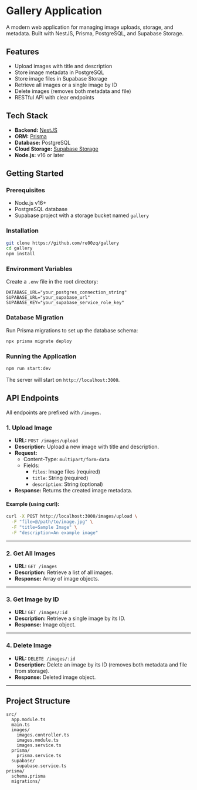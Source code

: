 # Gallery Application

A modern web application for managing image uploads, storage, and metadata. Built with NestJS, Prisma, PostgreSQL, and Supabase Storage.

## Features

- Upload images with title and description
- Store image metadata in PostgreSQL
- Store image files in Supabase Storage
- Retrieve all images or a single image by ID
- Delete images (removes both metadata and file)
- RESTful API with clear endpoints

## Tech Stack

- **Backend:** [NestJS](https://nestjs.com/)
- **ORM:** [Prisma](https://www.prisma.io/)
- **Database:** PostgreSQL
- **Cloud Storage:** [Supabase Storage](https://supabase.com/storage)
- **Node.js:** v16 or later

## Getting Started

### Prerequisites

- Node.js v16+
- PostgreSQL database
- Supabase project with a storage bucket named `gallery`

### Installation

```sh
git clone https://github.com/re00zq/gallery
cd gallery
npm install
```

### Environment Variables

Create a `.env` file in the root directory:

```
DATABASE_URL="your_postgres_connection_string"
SUPABASE_URL="your_supabase_url"
SUPABASE_KEY="your_supabase_service_role_key"
```

### Database Migration

Run Prisma migrations to set up the database schema:

```sh
npx prisma migrate deploy
```

### Running the Application

```sh
npm run start:dev
```

The server will start on `http://localhost:3000`.

## API Endpoints

All endpoints are prefixed with `/images`.

### 1. Upload Image

- **URL:** `POST /images/upload`
- **Description:** Upload a new image with title and description.
- **Request:**
  - Content-Type: `multipart/form-data`
  - Fields:
    - `files`: Image files (required)
    - `title`: String (required)
    - `description`: String (optional)
- **Response:** Returns the created image metadata.

#### Example (using curl):

```sh
curl -X POST http://localhost:3000/images/upload \
  -F "file=@/path/to/image.jpg" \
  -F "title=Sample Image" \
  -F "description=An example image"
```

---

### 2. Get All Images

- **URL:** `GET /images`
- **Description:** Retrieve a list of all images.
- **Response:** Array of image objects.

---

### 3. Get Image by ID

- **URL:** `GET /images/:id`
- **Description:** Retrieve a single image by its ID.
- **Response:** Image object.

---

### 4. Delete Image

- **URL:** `DELETE /images/:id`
- **Description:** Delete an image by its ID (removes both metadata and file from storage).
- **Response:** Deleted image object.

---

## Project Structure

```
src/
  app.module.ts
  main.ts
  images/
    images.controller.ts
    images.module.ts
    images.service.ts
  prisma/
    prisma.service.ts
  supabase/
    supabase.service.ts
prisma/
  schema.prisma
  migrations/
```
